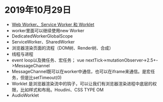 # 2019年10月29日

- [Web Worker、Service Worker 和 Worklet](https://juejin.im/entry/5c50f22ef265da616b1115a3)
- worker里面可以继续使用new Worker
- DedicatedWorkerGlobalScope
- ServiceWorker、SharedWorker
- 浏览器渲染页面的流程（DOM树、Render树、合成）
- 线程与进程
- event loop以及微任务、宏任务； vue nextTick->mutationObserver->2.5+->MessageChannel
- MessageChannel既可以在worker中通信，也可以在iframe来通信。是宏任务，但是比setTimeout(0)
- Worklet 是浏览器渲染流中的钩子，可以让我们有浏览器渲染进程中底层的权限，比如样式和布局。Houdini、CSS TYPE OM
- AudioWorklet

